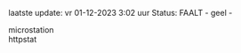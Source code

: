laatste update: 
vr 01-12-2023  3:02   uur 
Status: FAALT - geel - 
<div class="service Y">microstation</div><div class="service Y">httpstat</div>